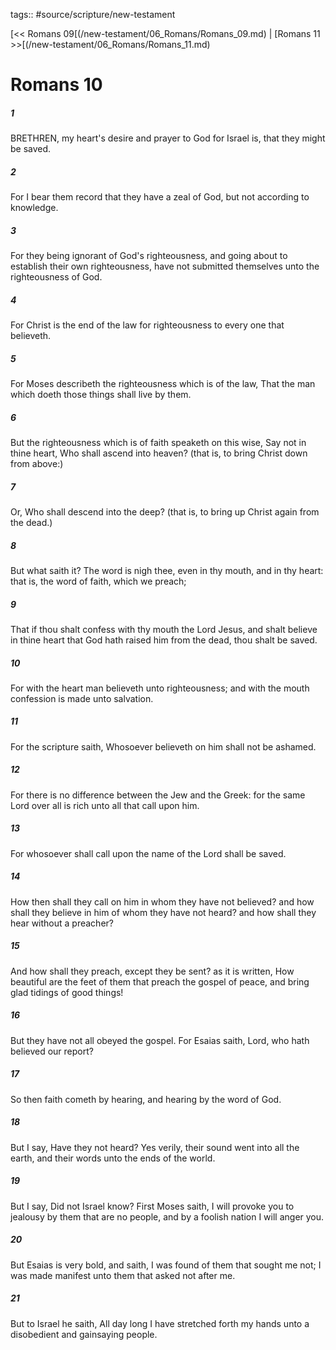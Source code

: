 tags:: #source/scripture/new-testament

[<< Romans 09[(/new-testament/06_Romans/Romans_09.md) | [Romans 11 >>[(/new-testament/06_Romans/Romans_11.md)

# Romans 10

##### 1

BRETHREN, my heart's desire and prayer to God for Israel is, that they might be saved.

##### 2

For I bear them record that they have a zeal of God, but not according to knowledge.

##### 3

For they being ignorant of God's righteousness, and going about to establish their own righteousness, have not submitted themselves unto the righteousness of God.

##### 4

For Christ is the end of the law for righteousness to every one that believeth.

##### 5

For Moses describeth the righteousness which is of the law, That the man which doeth those things shall live by them.

##### 6

But the righteousness which is of faith speaketh on this wise, Say not in thine heart, Who shall ascend into heaven? (that is, to bring Christ down from above:)

##### 7

Or, Who shall descend into the deep? (that is, to bring up Christ again from the dead.)

##### 8

But what saith it? The word is nigh thee, even in thy mouth, and in thy heart: that is, the word of faith, which we preach;

##### 9

That if thou shalt confess with thy mouth the Lord Jesus, and shalt believe in thine heart that God hath raised him from the dead, thou shalt be saved.

##### 10

For with the heart man believeth unto righteousness; and with the mouth confession is made unto salvation.

##### 11

For the scripture saith, Whosoever believeth on him shall not be ashamed.

##### 12

For there is no difference between the Jew and the Greek: for the same Lord over all is rich unto all that call upon him.

##### 13

For whosoever shall call upon the name of the Lord shall be saved.

##### 14

How then shall they call on him in whom they have not believed? and how shall they believe in him of whom they have not heard? and how shall they hear without a preacher?

##### 15

And how shall they preach, except they be sent? as it is written, How beautiful are the feet of them that preach the gospel of peace, and bring glad tidings of good things!

##### 16

But they have not all obeyed the gospel. For Esaias saith, Lord, who hath believed our report?

##### 17

So then faith cometh by hearing, and hearing by the word of God.

##### 18

But I say, Have they not heard? Yes verily, their sound went into all the earth, and their words unto the ends of the world.

##### 19

But I say, Did not Israel know? First Moses saith, I will provoke you to jealousy by them that are no people, and by a foolish nation I will anger you.

##### 20

But Esaias is very bold, and saith, I was found of them that sought me not; I was made manifest unto them that asked not after me.

##### 21

But to Israel he saith, All day long I have stretched forth my hands unto a disobedient and gainsaying people.
